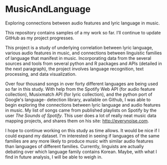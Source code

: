 # MusicAndLanguage
Exploring connections between audio features and lyric language in music.

This repository contains samples of a my work so far. I’ll continue to update GitHub as my project progresses. 

This project is a study of underlying correlation between lyric language, various audio features in music, and connections 
between linguistic families of language that manifest in music. Incorporating data from the several sources and tools from 
several python and R packages and APIs (detailed in the next paragraph), the project involves language recognition, text 
processing, and data visualization. 

Over four thousand songs in over forty different languages are being used so far in this study. With help from the Spotify 
Web API (for audio feature collection), Musixmatch API (for lyric collection), and the python port of Google's language-
detection library, available on Github, I was able to begin exploring the connections between lyric language and audio 
features in music. My list of songs came from published playlists on Spotify by the user *The Sounds of Spotify*. This user 
does a lot of really neat music data mapping projects, and shares them on his site: http://everynoise.com. 

I hope to continue working on this study as time allows. It would be nice if I could expand my dataset. I'm interested in 
seeing if languages of the same families are any more likely to produce music with similar audio features than languages of 
different families. Currently, linguists are actually debating over which language family contains Korean. Maybe, with what 
I find in future analysis, I will be able to weigh in. 
